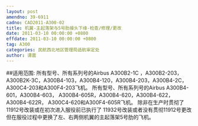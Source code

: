 ```yaml
---
layout: post
amendno: 39-6911
cadno: CAD2011-A300-02
title: 机翼-主起落架与5号肋接头下缘-检查/修理/更改
date: 2011-03-10 00:00:00 +0800
effdate: 2011-03-10 00:00:00 +0800
tag: A300
categories: 民航西北地区管理局适航审定处
author: 谭震
---
```


##适用范围:
所有型号、所有系列号的Airbus A300B2-1C ，A300B2-203， A300B2K-3C，A300B4-103，A300B4-120，A300B4-203，A300B4-2C， A300C4-203和A300F4-203飞机。
所有型号、所有系列号的Airbus A300B4-601，A300B4-603， A300B4-605R，A300B4-620，A300B4-622，A300B4-622R， A300C4-620和A300F4-605R飞机。
除非在生产时贯彻了 11912号改装或在初次进入服役前已执行了 11932号改装或者没有贯彻11912号更改但在服役过程中更换了左、右两侧机翼的主起落架5号肋的飞机。

